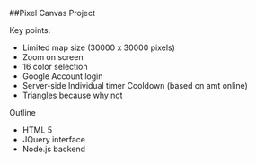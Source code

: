 ##Pixel Canvas Project

Key points:
 - Limited map size (30000 x 30000 pixels) 
 - Zoom on screen
 - 16 color selection 
 - Google Account login
 - Server-side Individual timer Cooldown (based on amt online)
 - Triangles because why not

Outline
 - HTML 5
 - JQuery interface
 - Node.js backend